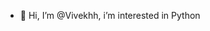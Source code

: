 - 👋 Hi, I’m @Vivekhh, i’m interested in Python

<!---
Vivekhh/Vivekhh is a ✨ special ✨ repository because its `README.md` (this file) appears on your GitHub profile.
You can click the Preview link to take a look at your changes.
--->
